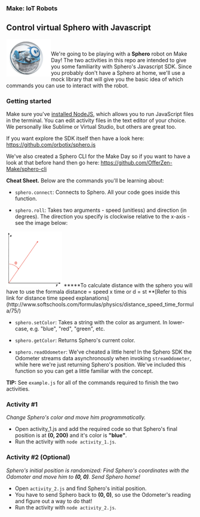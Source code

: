 ### Make: IoT Robots
## Control virtual Sphero with Javascript

<img src="assets/sphero.jpg" width="120" height="100" align="left" />

<br>

We're going to be playing with a <b>Sphero</b> robot on Make Day! The two activities in this repo are intended to give you some familiarity with Sphero's Javascript SDK. Since you probably don't have a Sphero at home, we'll use a mock library that will give you the basic idea of which commands you can use to interact with the robot.

### Getting started


Make sure you've [installed NodeJS](http://yoember.com/nodejs/the-best-way-to-install-node-js/), which allows you to run JavaScript files in the terminal. You can edit activity files in the text editor of your choice. We personally like Sublime or Virtual Studio, but others are great too.

If you want explore the SDK itself then have a look here: https://github.com/orbotix/sphero.js


We've also created a Sphero CLI for the Make Day so if you want to have a look at that before hand then go here: https://github.com/OfferZen-Make/sphero-cli

<b>Cheat Sheet.</b> Below are the commands you'll be learning about:

* `sphero.connect`: Connects to Sphero. All your code goes inside this function.

* `sphero.roll`: Takes two arguments - speed (unitless) and direction (in degrees). The direction you specify is clockwise relative to the x-axis - see the image below:
<img src="assets/clockwise_rotation.png" width="150" height="150" />
*****To calculate distance with the sphero you will have to use the formala distance = speed x time or d = st
**[Refer to this link for distance time speed explanations](http://www.softschools.com/formulas/physics/distance_speed_time_formula/75/)

* `sphero.setColor`: Takes a string with the color as argument. In lower-case, e.g. "blue", "red", "green", etc.

* `sphero.getColor`: Returns Sphero's current color.

* `sphero.readOdometer`: We've cheated a little here! In the Sphero SDK the Odometer streams data asynchronously when invoking `streamOdometer`, while here we're just returning Sphero's position. We've included this function so you can get a little familiar with the concept.

<b>TIP:</b> See `example.js` for all of the commands required to finish the two activities.

### Activity #1

<i> Change Sphero's color and move him programmatically. </i>

* Open activity_1.js and add the required code so that Sphero's final position is at <b>(0, 200)</b> and it's color is <b>"blue"</b>.
* Run the activity with `node activity_1.js`.

### Activity #2 (Optional)

<i> Sphero's initial position is randomized: Find Sphero's coordinates with the Odomoter and move him to <b>(0, 0)</b>. Send Sphero home! </i>

* Open `activity_2.js` and find Sphero's initial position.
* You have to send Sphero back to <b>(0, 0)</b>, so use the Odometer's reading and figure out a way to do that!
* Run the activity with `node activity_2.js`.

<!--
### Personal Notes for next iteration

In `sphero.js` there are the following files of note:
* In `/lib/commands`: `core.js` and `sphero.js`
* `/lib/devices`: `core.js`, `custom.js` and `sphero.js`
* -->
